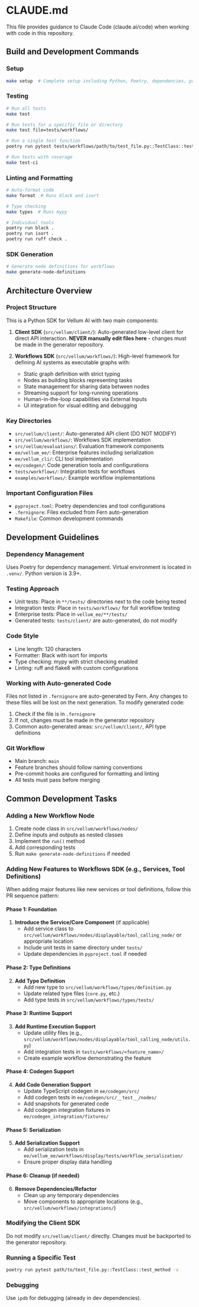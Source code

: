 # CLAUDE.md

This file provides guidance to Claude Code (claude.ai/code) when working with code in this repository.

## Build and Development Commands

### Setup
```bash
make setup  # Complete setup including Python, Poetry, dependencies, pre-commit hooks, Node, and Fern
```

### Testing
```bash
# Run all tests
make test

# Run tests for a specific file or directory
make test file=tests/workflows/

# Run a single test function
poetry run pytest tests/workflows/path/to/test_file.py::TestClass::test_function -v

# Run tests with coverage
make test-ci
```

### Linting and Formatting
```bash
# Auto-format code
make format  # Runs black and isort

# Type checking
make types  # Runs mypy

# Individual tools
poetry run black .
poetry run isort .
poetry run ruff check .
```

### SDK Generation
```bash
# Generate node definitions for workflows
make generate-node-definitions
```

## Architecture Overview

### Project Structure
This is a Python SDK for Vellum AI with two main components:

1. **Client SDK** (`src/vellum/client/`): Auto-generated low-level client for direct API interaction. **NEVER manually edit files here** - changes must be made in the generator repository.

2. **Workflows SDK** (`src/vellum/workflows/`): High-level framework for defining AI systems as executable graphs with:
   - Static graph definition with strict typing
   - Nodes as building blocks representing tasks
   - State management for sharing data between nodes
   - Streaming support for long-running operations
   - Human-in-the-loop capabilities via External Inputs
   - UI integration for visual editing and debugging

### Key Directories
- `src/vellum/client/`: Auto-generated API client (DO NOT MODIFY)
- `src/vellum/workflows/`: Workflows SDK implementation
- `src/vellum/evaluations/`: Evaluation framework components
- `ee/vellum_ee/`: Enterprise features including serialization
- `ee/vellum_cli/`: CLI tool implementation
- `ee/codegen/`: Code generation tools and configurations
- `tests/workflows/`: Integration tests for workflows
- `examples/workflows/`: Example workflow implementations

### Important Configuration Files
- `pyproject.toml`: Poetry dependencies and tool configurations
- `.fernignore`: Files excluded from Fern auto-generation
- `Makefile`: Common development commands

## Development Guidelines

### Dependency Management
Uses Poetry for dependency management. Virtual environment is located in `.venv/`. Python version is 3.9+.

### Testing Approach
- Unit tests: Place in `**/tests/` directories next to the code being tested
- Integration tests: Place in `tests/workflows/` for full workflow testing
- Enterprise tests: Place in `vellum_ee/**/tests/`
- Generated tests: `tests/client/` are auto-generated, do not modify

### Code Style
- Line length: 120 characters
- Formatter: Black with isort for imports
- Type checking: mypy with strict checking enabled
- Linting: ruff and flake8 with custom configurations

### Working with Auto-generated Code
Files not listed in `.fernignore` are auto-generated by Fern. Any changes to these files will be lost on the next generation. To modify generated code:
1. Check if the file is in `.fernignore`
2. If not, changes must be made in the generator repository
3. Common auto-generated areas: `src/vellum/client/`, API type definitions

### Git Workflow
- Main branch: `main`
- Feature branches should follow naming conventions
- Pre-commit hooks are configured for formatting and linting
- All tests must pass before merging

## Common Development Tasks

### Adding a New Workflow Node
1. Create node class in `src/vellum/workflows/nodes/`
2. Define inputs and outputs as nested classes
3. Implement the `run()` method
4. Add corresponding tests
5. Run `make generate-node-definitions` if needed

### Adding New Features to Workflows SDK (e.g., Services, Tool Definitions)
When adding major features like new services or tool definitions, follow this PR sequence pattern:

#### Phase 1: Foundation
1. **Introduce the Service/Core Component** (if applicable)
   - Add service class to `src/vellum/workflows/nodes/displayable/tool_calling_node/` or appropriate location
   - Include unit tests in same directory under `tests/`
   - Update dependencies in `pyproject.toml` if needed

#### Phase 2: Type Definitions
2. **Add Type Definition**
   - Add new type to `src/vellum/workflows/types/definition.py`
   - Update related type files (`core.py`, etc.)
   - Add type tests in `src/vellum/workflows/types/tests/`

#### Phase 3: Runtime Support
3. **Add Runtime Execution Support**
   - Update utility files (e.g., `src/vellum/workflows/nodes/displayable/tool_calling_node/utils.py`)
   - Add integration tests in `tests/workflows/<feature_name>/`
   - Create example workflow demonstrating the feature

#### Phase 4: Codegen Support
4. **Add Code Generation Support**
   - Update TypeScript codegen in `ee/codegen/src/`
   - Add codegen tests in `ee/codegen/src/__test__/nodes/`
   - Add snapshots for generated code
   - Add codegen integration fixtures in `ee/codegen_integration/fixtures/`

#### Phase 5: Serialization
5. **Add Serialization Support**
   - Add serialization tests in `ee/vellum_ee/workflows/display/tests/workflow_serialization/`
   - Ensure proper display data handling

#### Phase 6: Cleanup (if needed)
6. **Remove Dependencies/Refactor**
   - Clean up any temporary dependencies
   - Move components to appropriate locations (e.g., `src/vellum/workflows/integrations/`)

### Modifying the Client SDK
Do not modify `src/vellum/client/` directly. Changes must be backported to the generator repository.

### Running a Specific Test
```bash
poetry run pytest path/to/test_file.py::TestClass::test_method -v
```

### Debugging
Use `ipdb` for debugging (already in dev dependencies).
